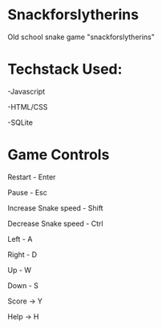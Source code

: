 # Snackforslytherins
Old school snake game "snackforslytherins"




# Techstack Used:
-Javascript

-HTML/CSS

-SQLite

# Game Controls

Restart - Enter

Pause - Esc

Increase Snake speed - Shift

Decrease Snake speed - Ctrl

Left - A

Right - D

Up - W

Down - S

Score -> Y

Help -> H
